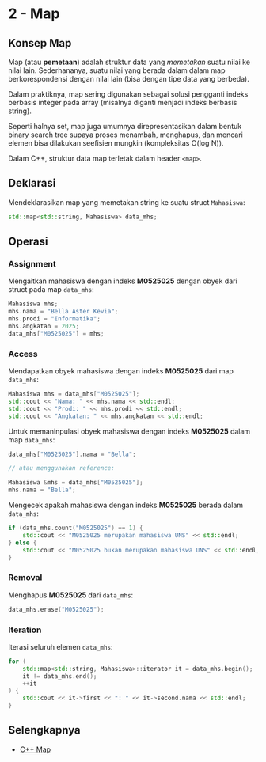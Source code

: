# 2 - Map

## Konsep Map

Map (atau **pemetaan**) adalah struktur data yang *memetakan* suatu nilai ke nilai lain. Sederhananya, suatu nilai yang berada dalam dalam map berkorespondensi dengan nilai lain (bisa dengan tipe data yang berbeda).

Dalam praktiknya, map sering digunakan sebagai solusi pengganti indeks berbasis integer pada array (misalnya diganti menjadi indeks berbasis string).

Seperti halnya set, map juga umumnya direpresentasikan dalam bentuk binary search tree supaya proses menambah, menghapus, dan mencari elemen bisa dilakukan seefisien mungkin (kompleksitas O(log N)).

Dalam C++, struktur data map terletak dalam header `<map>`.

## Deklarasi

Mendeklarasikan map yang memetakan string ke suatu struct `Mahasiswa`:
```c++
std::map<std::string, Mahasiswa> data_mhs;
```

## Operasi

### Assignment

Mengaitkan mahasiswa dengan indeks **M0525025** dengan obyek dari struct pada map `data_mhs`:
```c++
Mahasiswa mhs;
mhs.nama = "Bella Aster Kevia";
mhs.prodi = "Informatika";
mhs.angkatan = 2025;
data_mhs["M0525025"] = mhs;
```

### Access

Mendapatkan obyek mahasiswa dengan indeks **M0525025** dari map `data_mhs`:
```c++
Mahasiswa mhs = data_mhs["M0525025"];
std::cout << "Nama: " << mhs.nama << std::endl;
std::cout << "Prodi: " << mhs.prodi << std::endl;
std::cout << "Angkatan: " << mhs.angkatan << std::endl;
```

Untuk memaninpulasi obyek mahasiswa dengan indeks **M0525025** dalam map `data_mhs`:
```c++
data_mhs["M0525025"].nama = "Bella";

// atau menggunakan reference:

Mahasiswa &mhs = data_mhs["M0525025"];
mhs.nama = "Bella";
```

Mengecek apakah mahasiswa dengan indeks **M0525025** berada dalam `data_mhs`:
```c++
if (data_mhs.count("M0525025") == 1) {
    std::cout << "M0525025 merupakan mahasiswa UNS" << std::endl;
} else {
    std::cout << "M0525025 bukan merupakan mahasiswa UNS" << std::endl;
}
```

### Removal

Menghapus **M0525025** dari `data_mhs`:
```c++
data_mhs.erase("M0525025");
```

### Iteration

Iterasi seluruh elemen `data_mhs`:
```c++
for (
    std::map<std::string, Mahasiswa>::iterator it = data_mhs.begin();
    it != data_mhs.end();
    ++it
) {
    std::cout << it->first << ": " << it->second.nama << std::endl;
}
```

## Selengkapnya

- [C++ Map](https://en.cppreference.com/w/cpp/container/map)
